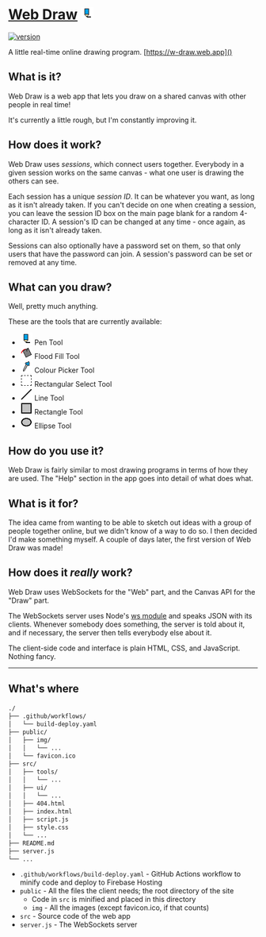# [Web Draw](https://w-draw.web.app) ![Pen Logo](/public/img/pen.png)
[![version](https://img.shields.io/github/tag/martendo7/web-draw.svg?style=flat&label=version)](https://github.com/martendo7/web-draw/tags)

A little real-time online drawing program. [https://w-draw.web.app]()

## What is it?
Web Draw is a web app that lets you draw on a shared canvas with other people in real time!

It's currently a little rough, but I'm constantly improving it.

## How does it work?
Web Draw uses *sessions*, which connect users together.
Everybody in a given session works on the same canvas - what one user is drawing the others can see.

Each session has a unique *session ID*. It can be whatever you want, as long as it isn't already taken.
If you can't decide on one when creating a session, you can leave the session ID box on the main page blank for a random 4-character ID.
A session's ID can be changed at any time - once again, as long as it isn't already taken.

Sessions can also optionally have a password set on them, so that only users that have the password can join.
A session's password can be set or removed at any time.

## What can you draw?
Well, pretty much anything.

These are the tools that are currently available:
- ![pen](/public/img/pen.png) Pen Tool
- ![flood-fill](/public/img/flood-fill.png) Flood Fill Tool
- ![colour-picker](/public/img/colour-picker.png) Colour Picker Tool
- ![select](/public/img/select.png) Rectangular Select Tool
- ![line](/public/img/line.png) Line Tool
- ![rect](/public/img/rect.png) Rectangle Tool
- ![ellipse](/public/img/ellipse.png) Ellipse Tool

## How do you use it?
Web Draw is fairly similar to most drawing programs in terms of how they are used.
The "Help" section in the app goes into detail of what does what.

## What is it for?
The idea came from wanting to be able to sketch out ideas with a group of people together online, but we didn't know of a way to do so.
I then decided I'd make something myself. A couple of days later, the first version of Web Draw was made!

## How does it *really* work?
Web Draw uses WebSockets for the "Web" part, and the Canvas API for the "Draw" part.

The WebSockets server uses Node's [ws module](https://github.com/websockets/ws) and speaks JSON with its clients.
Whenever somebody does something, the server is told about it, and if necessary, the server then tells everybody else about it.

The client-side code and interface is plain HTML, CSS, and JavaScript. Nothing fancy.

---

## What's where
```
./
├── .github/workflows/
│   └── build-deploy.yaml
├── public/
│   ├── img/
│   │   └── ...
│   └── favicon.ico
├── src/
│   ├── tools/
│   │   └── ...
│   ├── ui/
│   │   └── ...
│   ├── 404.html
│   ├── index.html
│   ├── script.js
│   ├── style.css
│   └── ...
├── README.md
├── server.js
└── ...
```
- `.github/workflows/build-deploy.yaml` - GitHub Actions workflow to minify code and deploy to Firebase Hosting
- `public` - All the files the client needs; the root directory of the site
  - Code in `src` is minified and placed in this directory
  - `img` - All the images (except favicon.ico, if that counts)
- `src` - Source code of the web app
- `server.js` - The WebSockets server
